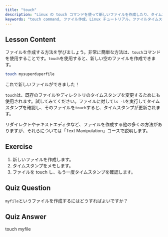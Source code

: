 ```yaml
---
title: "touch"
description: "Linux の touch コマンドを使って新しいファイルを作成したり、タイムスタンプを更新したりする方法を学びましょう。この初心者向けのガイドは、ファイル管理を理解するのに役立ちます。"
keywords: "touch command, ファイル作成，Linux チュートリアル，ファイルタイムスタンプ，初心者向け Linux, Linux ガイド，基本コマンド"
---
```


## Lesson Content

ファイルを作成する方法を学びましょう。非常に簡単な方法は、`touch`コマンドを使用することです。`touch`を使用すると、新しい空のファイルを作成できます。

```bash
touch mysuperduperfile
```

これで新しいファイルができました！

`touch`は、既存のファイルやディレクトリのタイムスタンプを変更するためにも使用されます。試してみてください。ファイルに対して`ls -l`を実行してタイムスタンプを確認し、そのファイルを`touch`すると、タイムスタンプが更新されます。

リダイレクトやテキストエディタなど、ファイルを作成する他の多くの方法がありますが、それらについては「Text Manipulation」コースで説明します。

## Exercise

1. 新しいファイルを作成します。
2. タイムスタンプをメモします。
3. ファイルを touch し、もう一度タイムスタンプを確認します。

## Quiz Question

`myfile`というファイルを作成するにはどうすればよいですか？

## Quiz Answer

touch myfile
